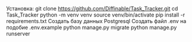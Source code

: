 Установка:
git clone https://github.com/Diffinable/Task_Tracker.git
cd Task_Tracker
python -m venv venv
source venv/bin/activate
pip install -r requirements.txt
Создать базу данных Postgresql
Создать файл .env на подобие .env.example
python manage.py migrate
python manage.py runserver
